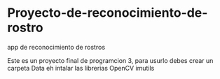 # Proyecto-de-reconocimiento-de-rostro
app de reconocimiento de rostros

Este es un proyecto final de programcion 3,
para usurlo debes crear un carpeta Data eh intalar las librerias 
OpenCV
imutils
